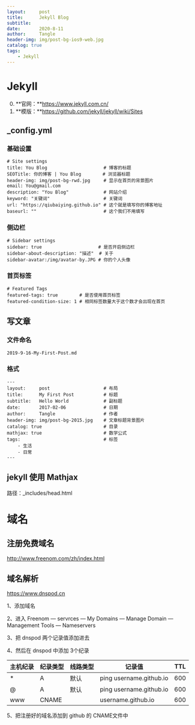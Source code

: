 ```yaml
---
layout:     post
title:      Jekyll Blog
subtitle:   
date:       2020-8-11
author:     Tangle
header-img: img/post-bg-ios9-web.jpg
catalog: true
tags:
    - Jekyll
---
```


# Jekyll

0. **官网：**https://www.jekyll.com.cn/
0. **模版：**https://github.com/jekyll/jekyll/wiki/Sites

## _config.yml

### 基础设置

```
# Site settings
title: You Blog                     # 博客的标题
SEOTitle: 你的博客 | You Blog        # 浏览器标题
header-img: img/post-bg-rwd.jpg     # 显示在首页的背景图片
email: You@gmail.com    
description: "You Blog"             # 网站介绍
keyword: "关键词"                    # 关键词
url: "https://qiubaiying.github.io" # 这个就是填写你的博客地址
baseurl: ""                         # 这个我们不用填写
```

### 侧边栏

```
# Sidebar settings
sidebar: true                     # 是否开启侧边栏
sidebar-about-description: "描述"  # 关于
sidebar-avatar:/img/avatar-by.JPG # 你的个人头像
```

### 首页标签

```
# Featured Tags
featured-tags: true        # 是否使用首页标签
featured-condition-size: 1 # 相同标签数量大于这个数才会出现在首页
```

## 写文章

### 文件命名

```
2019-9-16-My-First-Post.md
```

### 格式

```
---
layout:     post                    # 布局
title:      My First Post           # 标题
subtitle:   Hello World             # 副标题
date:       2017-02-06              # 日期
author:     Tangle                  # 作者
header-img: img/post-bg-2015.jpg    # 文章标题背景图片
catalog: true                       # 目录
mathjax: true                       # 数学公式
tags:                               # 标签
    - 生活
    - 日常
---
```

## jekyll 使用 Mathjax

路径：_includes/head.html

# 域名

## 注册免费域名

http://www.freenom.com/zh/index.html

## 域名解析

https://www.dnspod.cn

1、添加域名

2、进入 Freenom — servrces — My Domains — Manage Domain — Management Tools — Nameservers

3、把 dnspod 两个记录值添加进去

4、然后在 dnspod 中添加 3个纪录

| 主机纪录 | 纪录类型 | 线路类型 | 记录值                  | TTL  |
| -------- | -------- | -------- | ----------------------- | ---- |
| *        | A        | 默认     | ping username.github.io | 600  |
| @        | A        | 默认     | ping username.github.io | 600  |
| www      | CNAME    |          | username.github.io      | 600  |

5、把注册好的域名添加到 github 的 CNAME文件中
